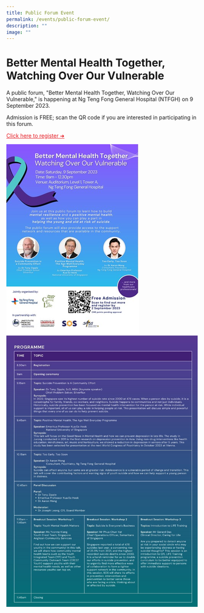 ```yaml
---
title: Public Forum Event
permalink: /events/public-forum-event/
description: ""
image: ""
---
```

# Better Mental Health Together, Watching Over Our Vulnerable

A public forum, "Better Mental Health Together, Watching Over Our Vulnerable," is happening at Ng Teng Fong General Hospital (NTFGH) on 9 September 2023.

Admission is FREE; scan the QR code if you are interested in participating in this forum. 

<a style="color: #e41b23 !important;" href="https://docs.google.com/forms/d/e/1FAIpQLSc8W8vx3wjgFb26-6rDOzVzqOGEpASvAyFxXT6VexC38LgqaA/viewform?pli=1">Click here to register ➜</a>

![](/images/better%20mental%20health%20together%20watching%20over%20our%20vulnerable.jpeg)
![](/images/programme.jpeg)